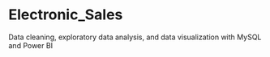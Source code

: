 # Electronic_Sales
Data cleaning, exploratory data analysis, and data visualization with MySQL and Power BI
